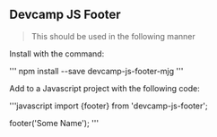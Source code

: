 ## Devcamp JS Footer 

> This should be used in the following manner 

Install with the command: 

'''
npm install --save devcamp-js-footer-mjg
'''

Add to a Javascript project with the following code:

'''javascript
import {footer} from 'devcamp-js-footer';

footer('Some Name');
'''
